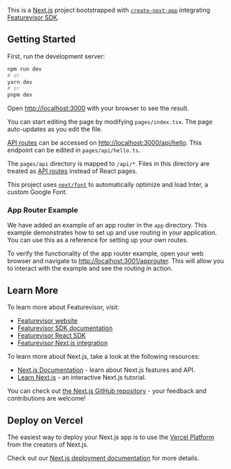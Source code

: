 This is a [Next.js](https://nextjs.org/) project bootstrapped with [`create-next-app`](https://github.com/vercel/next.js/tree/canary/packages/create-next-app) integrating [Featurevisor SDK](https://featurevisor.com).

## Getting Started

First, run the development server:

```bash
npm run dev
# or
yarn dev
# or
pnpm dev
```

Open [http://localhost:3000](http://localhost:3000) with your browser to see the result.

You can start editing the page by modifying `pages/index.tsx`. The page auto-updates as you edit the file.

[API routes](https://nextjs.org/docs/api-routes/introduction) can be accessed on [http://localhost:3000/api/hello](http://localhost:3000/api/hello). This endpoint can be edited in `pages/api/hello.ts`.

The `pages/api` directory is mapped to `/api/*`. Files in this directory are treated as [API routes](https://nextjs.org/docs/api-routes/introduction) instead of React pages.

This project uses [`next/font`](https://nextjs.org/docs/basic-features/font-optimization) to automatically optimize and load Inter, a custom Google Font.

### App Router Example

We have added an example of an app router in the `app` directory. This example demonstrates how to set up and use routing in your application. You can use this as a reference for setting up your own routes.

To verify the functionality of the app router example, open your web browser and navigate to [http://localhost:3001/approuter](http://localhost:3001/approuter). This will allow you to interact with the example and see the routing in action.

## Learn More

To learn more about Featurevisor, visit:

- [Featurevisor website](https://featurevisor.com)
- [Featurevisor SDK documentation](https://featurevisor.com/docs/sdks)
- [Featurevisor React SDK](https://featurevisor.com/docs/react)
- [Featurevisor Next.js integration](https://featurevisor.com/docs/frameworks/nextjs)

To learn more about Next.js, take a look at the following resources:

- [Next.js Documentation](https://nextjs.org/docs) - learn about Next.js features and API.
- [Learn Next.js](https://nextjs.org/learn) - an interactive Next.js tutorial.

You can check out [the Next.js GitHub repository](https://github.com/vercel/next.js/) - your feedback and contributions are welcome!

## Deploy on Vercel

The easiest way to deploy your Next.js app is to use the [Vercel Platform](https://vercel.com/new?utm_medium=default-template&filter=next.js&utm_source=create-next-app&utm_campaign=create-next-app-readme) from the creators of Next.js.

Check out our [Next.js deployment documentation](https://nextjs.org/docs/deployment) for more details.
